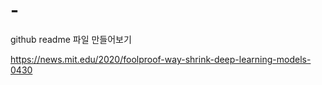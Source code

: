 # -
github readme 파일 만들어보기

<https://news.mit.edu/2020/foolproof-way-shrink-deep-learning-models-0430>


